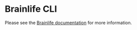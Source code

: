 # Brainlife CLI

Please see the [Brainlife documentation](https://brainlife.io/docs/cli/install/) for more information. 


